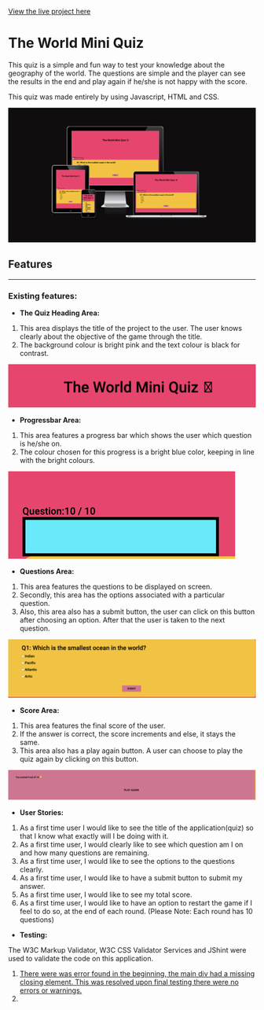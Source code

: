 
<a href ="https://samiksha-92.github.io/quiz-js/" target = "_blank"> View the live project here </a>

# The World Mini Quiz 

This quiz is a simple and fun way to test your knowledge about the geography of the world.
The questions are simple and the player can see the results in the end and play again if he/she is not happy with the score.

This quiz was made entirely by using Javascript, HTML and CSS.

 <img src = "assets/css/images/site responsiveness.quizjs.png">

 ## **Features**
<hr>

### **Existing features:**

- **The Quiz Heading Area:**

1. This area displays the title of the project to the user. The user knows clearly about the objective of the game through the title.
2. The background colour is bright pink and the text colour is black for contrast.
<img src = "assets/css/images/Quiz heading Area.png">

- **Progressbar Area:**

1. This area features a progress bar which shows the user which question is he/she on.
2. The colour chosen for this progress is a bright blue color, keeping in line with the bright colours.
<img src = "assets/css/progressbar.png">

- **Questions Area:**

1. This area features the questions to be displayed on screen.
2. Secondly, this area has the options associated with a particular question.
3. Also, this area also has a submit button, the user can click on this button after choosing an option.
After that the user is taken to the next question.
<img src = "assets/css/images/questions area.png">

- **Score Area:**

1. This area features the final score of the user.
2. If the answer is correct, the score increments and else, it stays the same.
3. This area also has a play again button. A user can choose to play the quiz again by clicking on this button.
<img src = "assets/css/images/Scorearea.png">

- **User Stories:**

1. As a first time user I would like to see the title of the application(quiz) so that I know what exactly will I be doing with it.
2. As a first time user, I would clearly like to see which question am I on and how many questions are remaining.
3. As a first time user, I would like to see the options to the questions clearly.
4. As a first time user, I would like to have a submit button to submit my answer.
5. As a first time user, I would like to see my total score.
6. As a first time user, I would like to have an option to restart the game if I feel to do so, at the end of each round.
(Please Note: Each round has 10 questions)

- **Testing:**

The W3C Markup Validator, W3C CSS Validator Services and JShint were used to validate the code on this application.
 
 1. <a href = "https://validator.w3.org/nu/?doc=https%3A%2F%2Fsamiksha-92.github.io%2Fquiz-js%2F" target ="_blank"> There were was error found in the beginning, the main div had a missing closing element. This was resolved upon final testing there were no errors or warnings.</a>
 2. 



